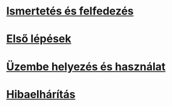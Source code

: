 # [Ismertetés és felfedezés](/intune/understand-explore/introduction-to-microsoft-intune.md)
# [Első lépések](/intune/get-started/what-to-know-before-you-start-microsoft-intune)
# [Üzembe helyezés és használat](/intune/deploy-use/overview-of-device-and-app-lifecycles-in-microsoft-intune)
# [Hibaelhárítás](/intune/troubleshoot/general-troubleshooting-tips-for-microsoft-intune)


<!--HONumber=Jul16_HO1-->


